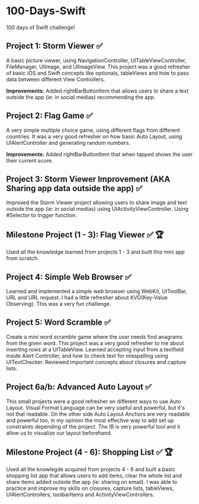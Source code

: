 # 100-Days-Swift
100 days of Swift challenge!

## Project 1: Storm Viewer ✅
A basic picture viewer, using NavigationController, UITableViewController, FileManager, UIImage, and UIImageView.
This project was a good refresher of basic iOS and Swift concepts like optionals, tableViews and how to pass data between different View Controllers.

**Improvements:** Added rightBarButtonItem that allows users to share a text outside the app (ie: in social medias) recommending the app.


## Project 2: Flag Game ✅
A very simple multiple choice game, using different flags from different countries. It was a very good refresher on how basic Auto Layout, using UIAlertController and generating random numbers.

**Improvements:** Added rightBarButtonItem that when tapped shows the user their current score.

## Project 3: Storm Viewer Improvement (AKA Sharing app data outside the app) ✅
Improved the Storm Viewer project allowing users to share image and text outside the app (ie: in social medias) using UIActivityViewController. Using #Selector to trigger function.

## Milestone Project (1 - 3): Flag Viewer ✅ 🏆
Used all the knowledge learned from projects 1 - 3 and built this mini app from scratch.

## Project 4: Simple Web Browser ✅
Learned and implemented a simple web browser using WebKit, UIToolBar, URL and URL request. I had a little refresher about KVO(Key-Value Observing). This was a very fun challenge. 

## Project 5: Word Scramble ✅
Create a mini word scramble game where the user needs find anagrams from the given word. This project was a very good refresher to me about inserting rows at a UITableView. Learned accepting input from a textfield inside Alert Controller, and how to check text for misspelling using UITextChecker. Reviewed important concepts about closures and capture lists.

## Project 6a/b: Advanced Auto Layout ✅
This small projects were a good refresher on different ways to use Auto Layout. Visual Format Language can be very useful and powerful, but it's not that readable. On the other side Auto Layout Anchors are very readable and powerful too, in my opinion the most effective way to add set up constraints depending of the project. The IB is very powerful tool and it allow us to visualize our layout beforehand.

## Milestone Project (4 - 6): Shopping List ✅ 🏆
Used all the knowlegde acquired from projects 4 - 6 and built a basic shopping list app that allows users to add items, clear the whole list and share items added outside the app (ie: sharing on email). I was able to practice and improve my skills on closures, capture lists, tableViews, UIAlertControllers, toolbarItems and ActivityViewControllers.
